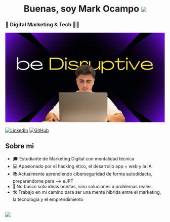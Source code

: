 
<h1 align="center"><b>Buenas, soy Mark Ocampo  </b><img src="https://media.giphy.com/media/hvRJCLFzcasrR4ia7z/giphy.gif" width="35"></h1>

### 🚀 Digital Marketing & Tech 👨‍💻

![Image Alt](https://github.com/theSukram/theSukram/blob/e9888793ea33e172a0e224f2df2b65991a61e751/banner%20github.png)




[![LinkedIn](https://img.shields.io/badge/LinkedIn-0077B5?style=for-the-badge&logo=linkedin&logoColor=white)](https://www.linkedin.com/in/mark-ocampo-ribas/)
[![GitHub](https://img.shields.io/badge/GitHub-100000?style=for-the-badge&logo=github&logoColor=white)](https://github.com/theSukram)





## Sobre mi

- 🎓 Estudiante de Marketing Digital con mentalidad técnica
- 💻 Apasionado por el hacking ético, el desarrollo app + web y la IA
- 📚 Actualmente aprendiendo ciberseguridad de forma autodidacta, preparándome para --> eJPT
- 🚀 No busco solo ideas bonitas, sino soluciones a problemas reales
- 🛠️ Trabajo en mi camino para ser una mente híbrida entre el marketing, la tecnología y el emprendimiento
<br>











<!--horizontal divider(gradiant)-->
<img src="https://user-images.githubusercontent.com/73097560/115834477-dbab4500-a447-11eb-908a-139a6edaec5c.gif">




